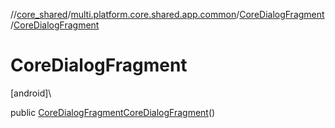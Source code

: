 //[core_shared](../../../index.md)/[multi.platform.core.shared.app.common](../index.md)/[CoreDialogFragment](index.md)/[CoreDialogFragment](-core-dialog-fragment.md)

# CoreDialogFragment

[android]\

public [CoreDialogFragment](index.md)[CoreDialogFragment](-core-dialog-fragment.md)()
